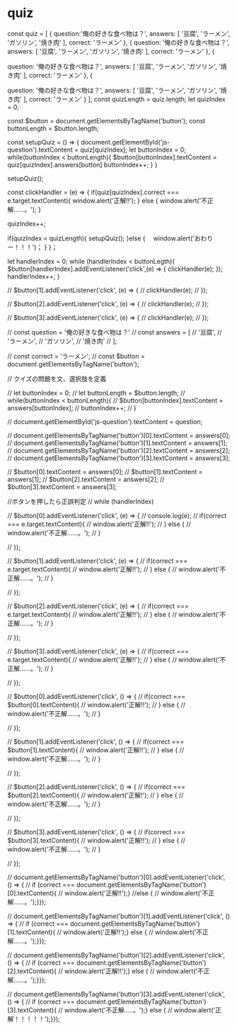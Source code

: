 # quiz
const quiz = [
 {
   question:'俺の好きな食べ物は？',
   answers: [
   '豆腐',
   'ラーメン',
   'ガソリン',
   '焼き肉'
   ],
   correct: 'ラーメン'
 }, {
  question: '俺の好きな食べ物は？',
  answers: [
   '豆腐',
   'ラーメン',
   'ガソリン',
   '焼き肉'
 ],
correct: 'ラーメン'
}, {

  question: '俺の好きな食べ物は？',
  answers: [
   '豆腐',
   'ラーメン',
   'ガソリン',
   '焼き肉'
  ],
correct: 'ラーメン'
}, {

  question: '俺の好きな食べ物は？',
  answers: [
   '豆腐',
   'ラーメン',
   'ガソリン',
   '焼き肉'
  ],
  correct: 'ラーメン'
 }
];
const quizLength = quiz.length;
let quizIndex = 0;

const $button =  document.getElementsByTagName('button');
const buttonLength = $button.length;

const setupQuiz = () => {
	 document.getElementById('js-question').textContent = quiz[quizIndex];
	 let buttonIndex = 0;
	  while(buttonIndex < buttonLength){
	   $button[buttonIndex].textContent = quiz[quizIndex].answers[button]
	   buttonIndex++;
    }
}

setupQuiz();

const clickHandler = (e) => {
  if(quiz[quizIndex].correct === e.target.textContent){
	 window.alert('正解!!');
}   else {
	 window.alert('不正解......。');
}

quizIndex++;

if(quizIndex < quizLength){
	setupQuiz();
  }else {
	　window.alert('おわりー！！！')；
	}
}；

let handlerIndex = 0;
while (handlerIndex < buttonLegth){
	$button[handlerIndex].addEventListener('click',(e) => {
		clickHandler(e);
	});
	handlerIndex++; 
}




// $button[1].addEventListener('click', (e) => {
// 	clickHandler(e);
// });



// $button[2].addEventListener('click', (e) => {
// 	clickHandler(e);
// });


// $button[3].addEventListener('click', (e) => {
// 	clickHandler(e);
// });



// const question = '俺の好きな食べ物は？'
// const answers = [
//   '豆腐',
//   'ラーメン',
//   'ガソリン',
//   '焼き肉'
// ];

// const correct = 'ラーメン';
// const $button = document.getElementsByTagName('button');

// クイズの問題を文、選択肢を定義

//  let buttonIndex = 0;
//  let buttonLength = $button.length;
//  while(buttonIndex < buttonLength){
// 	$button[buttonIndex].textContent = answers[buttonIndex];
// 	buttonIndex++;
// }




  // document.getElementById('js-question').textContent = question;

  // document.getElementsByTagName('button')[0].textContent = answers[0];
  // document.getElementsByTagName('button')[1].textContent = answers[1];
  // document.getElementsByTagName('button')[2].textContent = answers[2];
  // document.getElementsByTagName('button')[3].textContent = answers[3];



// $button[0].textContent = answers[0];
// $button[1].textContent = answers[1];
// $button[2].textContent = answers[2];
// $button[3].textContent = answers[3];

//ボタンを押したら正誤判定
// while (handlerIndex)

// $button[0].addEventListener('click', (e) => {
// console.log(e);
// 	if(correct === e.target.textContent){
// 	 window.alert('正解!!');
// }   else {
// 	 window.alert('不正解......。');
// }

// });



// $button[1].addEventListener('click', (e) => {
// 	if(correct === e.target.textContent){
// 	window.alert('正解!!');
// }   else {
// 	window.alert('不正解......。');
// }

// });

// $button[2].addEventListener('click', (e) => {
// 	if(correct === e.target.textContent){
// 	window.alert('正解!!');
// }   else {
// 	window.alert('不正解......。');
// }

// });

// $button[3].addEventListener('click', (e) => {
// 	if(correct === e.target.textContent){
// 	window.alert('正解!!');
// }   else {
// 	window.alert('不正解......。');
// }

// });



// $button[0].addEventListener('click', () => {
// 	if(correct === $button[0].textContent){
// 	window.alert('正解!!');
// }   else {
// 	window.alert('不正解......。');
// }

// });

// $button[1].addEventListener('click', () => {
// 	if(correct === $button[1].textContent){
// 	window.alert('正解!!');
// }   else {
// 	window.alert('不正解......。');
// }

// });

// $button[2].addEventListener('click', () => {
// 	if(correct === $button[2].textContent){
// 	window.alert('正解!');
// }   else {
// 	window.alert('不正解......。');
// }

// });

// $button[3].addEventListener('click', () => {
// 	if(correct === $button[3].textContent){
// 	window.alert('正解!!');
// }   else {
// 	window.alert('不正解......。');
// }

// });


// document.getElementsByTagName('button')[0].addEventListener('click', () => {
// 	if (correct === document.getElementsByTagName('button')[0].textContent){
// 	window.alert('正解!!');}   //else {
// 	window.alert('不正解......。');}});

// document.getElementsByTagName('button')[1].addEventListener('click', () => {
// 	if (correct === document.getElementsByTagName('button')[1].textContent){
// 	window.alert('正解!!');}   else {
// 	window.alert('不正解......。');}});

// document.getElementsByTagName('button')[2].addEventListener('click', () => {
// 	if (correct === document.getElementsByTagName('button')[2].textContent){
// 	window.alert('正解!!');}   else {
// 	window.alert('不正解......。');}});

// document.getElementsByTagName('button')[3].addEventListener('click', () => {
// 	if (correct === document.getElementsByTagName('button')[3].textContent){
// 	window.alert('不正解.....。');}   else {
// 	window.alert('正解！！！！！');}});
